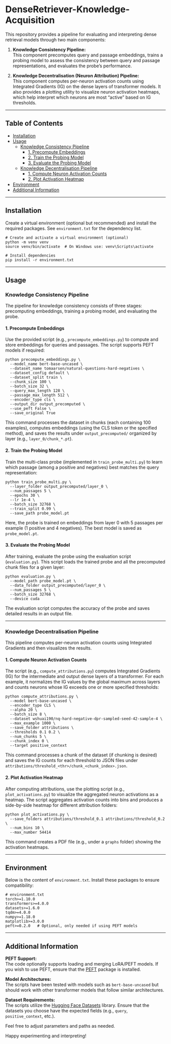 # DenseRetriever-Knowledge-Acquisition

This repository provides a pipeline for evaluating and interpreting dense retrieval models through two main components:

1. **Knowledge Consistency Pipeline:**  
   This component precomputes query and passage embeddings, trains a probing model to assess the consistency between query and passage representations, and evaluates the probe’s performance.

2. **Knowledge Decentralisation (Neuron Attribution) Pipeline:**  
   This component computes per-neuron activation counts using Integrated Gradients (IG) on the dense layers of transformer models. It also provides a plotting utility to visualize neuron activation heatmaps, which help interpret which neurons are most “active” based on IG thresholds.

---

## Table of Contents

- [Installation](#installation)
- [Usage](#usage)
  - [Knowledge Consistency Pipeline](#knowledge-consistency-pipeline)
    - [1. Precompute Embeddings](#1-precompute-embeddings)
    - [2. Train the Probing Model](#2-train-the-probing-model)
    - [3. Evaluate the Probing Model](#3-evaluate-the-probing-model)
  - [Knowledge Decentralisation Pipeline](#knowledge-decentralisation-pipeline)
    - [1. Compute Neuron Activation Counts](#1-compute-neuron-activation-counts)
    - [2. Plot Activation Heatmap](#2-plot-activation-heatmap)
- [Environment](#environment)
- [Additional Information](#additional-information)

---

## Installation

Create a virtual environment (optional but recommended) and install the required packages. See `environment.txt` for the dependency list.

    # Create and activate a virtual environment (optional)
    python -m venv venv
    source venv/bin/activate  # On Windows use: venv\Scripts\activate

    # Install dependencies
    pip install -r environment.txt

---

## Usage

### Knowledge Consistency Pipeline

The pipeline for knowledge consistency consists of three stages: precomputing embeddings, training a probing model, and evaluating the probe.

#### 1. Precompute Embeddings

Use the provided script (e.g., `precompute_embeddings.py`) to compute and store embeddings for queries and passages. The script supports PEFT models if required:

    python precompute_embeddings.py \
      --model_name bert-base-uncased \
      --dataset_name tomaarsen/natural-questions-hard-negatives \
      --dataset_config default \
      --dataset_split train \
      --chunk_size 100 \
      --batch_size 32 \
      --query_max_length 128 \
      --passage_max_length 512 \
      --encoder_type cls \
      --output_dir output_precomputed \
      --use_peft False \
      --save_original True

This command processes the dataset in chunks (each containing 100 examples), computes embeddings (using the CLS token or the specified method), and saves the results under `output_precomputed/` organized by layer (e.g., `layer_0/chunk_*.pt`).

#### 2. Train the Probing Model

Train the multi-class probe (implemented in `train_probe_multi.py`) to learn which passage (among a positive and negatives) best matches the query representation:

    python train_probe_multi.py \
      --layer_folder output_precomputed/layer_0 \
      --num_passages 5 \
      --epochs 30 \
      --lr 1e-4 \
      --batch_size 32768 \
      --train_split 0.99 \
      --save_path probe_model.pt

Here, the probe is trained on embeddings from layer 0 with 5 passages per example (1 positive and 4 negatives). The best model is saved as `probe_model.pt`.

#### 3. Evaluate the Probing Model

After training, evaluate the probe using the evaluation script (`evaluation.py`). This script loads the trained probe and all the precomputed chunk files for a given layer:

    python evaluation.py \
      --model_path probe_model.pt \
      --data_folder output_precomputed/layer_0 \
      --num_passages 5 \
      --batch_size 32768 \
      --device cuda

The evaluation script computes the accuracy of the probe and saves detailed results in an output file.

---

### Knowledge Decentralisation Pipeline

This pipeline computes per-neuron activation counts using Integrated Gradients and then visualizes the results.

#### 1. Compute Neuron Activation Counts

The script (e.g., `compute_attributions.py`) computes Integrated Gradients (IG) for the intermediate and output dense layers of a transformer. For each example, it normalizes the IG values by the global maximum across layers and counts neurons whose IG exceeds one or more specified thresholds:

    python compute_attributions.py \
      --model bert-base-uncased \
      --encoder_type CLS \
      --alpha 20 \
      --batch_size 8 \
      --dataset wshuai190/nq-hard-negative-dpr-sampled-seed-42-sample-4 \
      --max_example 1000 \
      --save_folder attributions \
      --thresholds 0.1 0.2 \
      --num_chunks 5 \
      --chunk_index 0 \
      --target positive_context

This command processes a chunk of the dataset (if chunking is desired) and saves the IG counts for each threshold to JSON files under `attributions/threshold_<thr>/chunk_<chunk_index>.json`.

#### 2. Plot Activation Heatmap

After computing attributions, use the plotting script (e.g., `plot_activations.py`) to visualize the aggregated neuron activations as a heatmap. The script aggregates activation counts into bins and produces a side-by-side heatmap for different attribution folders:

    python plot_activations.py \
      --save_folders attributions/threshold_0.1 attributions/threshold_0.2 \
      --num_bins 10 \
      --max_number 54414

This command creates a PDF file (e.g., under a `graphs` folder) showing the activation heatmaps.

---

## Environment

Below is the content of `environment.txt`. Install these packages to ensure compatibility:

    # environment.txt
    torch>=1.10.0
    transformers>=4.0.0
    datasets>=1.6.0
    tqdm>=4.0.0
    numpy>=1.18.0
    matplotlib>=3.0.0
    peft>=0.2.0   # Optional, only needed if using PEFT models

---

## Additional Information

**PEFT Support:**  
The code optionally supports loading and merging LoRA/PEFT models. If you wish to use PEFT, ensure that the [PEFT](https://github.com/huggingface/peft) package is installed.

**Model Architectures:**  
The scripts have been tested with models such as `bert-base-uncased` but should work with other transformer models that follow similar architectures.

**Dataset Requirements:**  
The scripts utilize the [Hugging Face Datasets](https://github.com/huggingface/datasets) library. Ensure that the datasets you choose have the expected fields (e.g., `query`, `positive_context`, etc.).

Feel free to adjust parameters and paths as needed.

Happy experimenting and interpreting!
